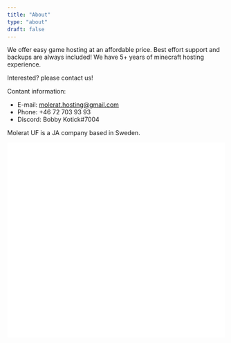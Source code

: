 ```yaml
---
title: "About"
type: "about"
draft: false
---
```


We offer easy game hosting at an affordable price.
Best effort support and backups are always included!
We have 5+ years of minecraft hosting experience.

Interested? please contact us!

Contant information:
* E-mail: molerat.hosting@gmail.com
* Phone: +46 72 703 93 93
* Discord: Bobby Kotick#7004

Molerat UF is a JA company based in Sweden.

![Ungföretagsamhet](uf.png)

